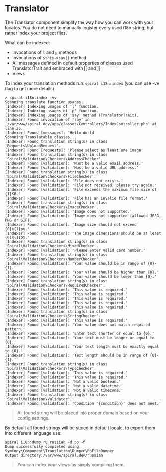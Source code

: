 # Translator
The Translator component simplify the way how you can work with your locates. You do not need to manually
register every used i18n string, but rather index your project files. 

What can be indexed:
* Invocations of `l` and `p` methods
* Invocations of `$this->say()` method
* All messages defined in default properties of classes used TranslatorTrait and embraced with [[ and ]]
* Views

To index your translation methods run: `spiral i18n:index` (you can use -vv flag to get more details)

```
> spiral i18n:index -vv
Scanning translate function usages...
[Indexer] Indexing usages of 'l' function.
[Indexer] Indexing usages of 'p' function.
[Indexer] Indexing usages of 'say' method (TranslatorTrait).
[Indexer] Found invocation of 'say' in '/var/www/spiral.dev/app/classes/Controllers/IndexController.php' at line 26.
[Indexer] Found [messages]: 'Hello World'
Scanning Translatable classes...
[Indexer] Found translation string(s) in class 'Requests\UploadRequest'.
[Indexer] Found [requests]: 'Please select as least one image'
[Indexer] Found translation string(s) in class 'Spiral\Validation\Checkers\AddressChecker'.
[Indexer] Found [validation]: 'Must be a valid email address.'
[Indexer] Found [validation]: 'Must be a valid URL address.'
[Indexer] Found translation string(s) in class 'Spiral\Validation\Checkers\FileChecker'.
[Indexer] Found [validation]: 'File does not exists.'
[Indexer] Found [validation]: 'File not received, please try again.'
[Indexer] Found [validation]: 'File exceeds the maximum file size of {1}KB.'
[Indexer] Found [validation]: 'File has an invalid file format.'
[Indexer] Found translation string(s) in class 'Spiral\Validation\Checkers\ImageChecker'.
[Indexer] Found [validation]: 'Image does not supported.'
[Indexer] Found [validation]: 'Image does not supported (allowed JPEG, PNG or GIF).'
[Indexer] Found [validation]: 'Image size should not exceed {0}x{1}px.'
[Indexer] Found [validation]: 'The image dimensions should be at least {0}x{1}px.'
[Indexer] Found translation string(s) in class 'Spiral\Validation\Checkers\MixedChecker'.
[Indexer] Found [validation]: 'Please enter valid card number.'
[Indexer] Found translation string(s) in class 'Spiral\Validation\Checkers\NumberChecker'.
[Indexer] Found [validation]: 'Your value should be in range of {0}-{1}.'
[Indexer] Found [validation]: 'Your value should be higher than {0}.'
[Indexer] Found [validation]: 'Your value should be lower than {0}.'
[Indexer] Found translation string(s) in class 'Spiral\Validation\Checkers\RequiredChecker'.
[Indexer] Found [validation]: 'This value is required.'
[Indexer] Found [validation]: 'This value is required.'
[Indexer] Found [validation]: 'This value is required.'
[Indexer] Found [validation]: 'This value is required.'
[Indexer] Found [validation]: 'This value is required.'
[Indexer] Found translation string(s) in class 'Spiral\Validation\Checkers\StringChecker'.
[Indexer] Found [validation]: 'This value is required.'
[Indexer] Found [validation]: 'Your value does not match required pattern.'
[Indexer] Found [validation]: 'Enter text shorter or equal to {0}.'
[Indexer] Found [validation]: 'Your text must be longer or equal to {0}.'
[Indexer] Found [validation]: 'Your text length must be exactly equal to {0}.'
[Indexer] Found [validation]: 'Text length should be in range of {0}-{1}.'
[Indexer] Found translation string(s) in class 'Spiral\Validation\Checkers\TypeChecker'.
[Indexer] Found [validation]: 'This value is required.'
[Indexer] Found [validation]: 'This value is required.'
[Indexer] Found [validation]: 'Not a valid boolean.'
[Indexer] Found [validation]: 'Not a valid datetime.'
[Indexer] Found [validation]: 'Not a valid timezone.'
[Indexer] Found translation string(s) in class 'Spiral\Validation\Validator'.
[Indexer] Found [validation]: 'Condition '{condition}' does not meet.'
```

> All found string will be placed into proper domain based on your config settings.

By default all found strings will be stored in default locale, to export them into different language
use:

```
spiral i18n:dump ru russian -d po -f
Dump successfully completed using Symfony\Component\Translation\Dumper\PoFileDumper
Output directory:/var/www/spiral.dev/russian
```

> You can index your views by simply compiling them.
